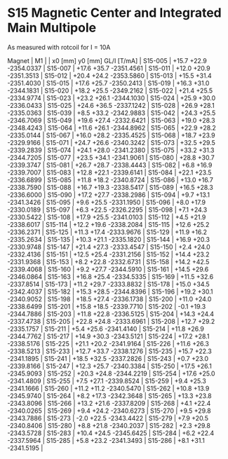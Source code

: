 S15 Magnetic Center and Integrated Main Multipole
=================================================

As measured with rotcoil for I =  10A

Magnet  |             M1               |
        | x0 [mm]  y0 [mm] GL/I [T/mA] |
S15-005 |   +15.7    +22.9 -2354.0337  |
S15-007 |   +17.6    +35.7 -2351.4561  |
S15-011 |   +12.0    +20.9 -2351.3513  |
S15-012 |   +20.4    +24.2 -2353.5860  |
S15-013 |   +15.5    +31.4 -2351.4030  |
S15-015 |   +17.6    +25.7 -2350.2413  |
S15-019 |   +16.3    +31.0 -2344.1831  |
S15-020 |   +18.2    +25.5 -2349.2162  |
S15-022 |   +21.4    +25.5 -2334.9774  |
S15-023 |   +23.2    +26.1 -2344.1030  |
S15-024 |   +25.9    +30.0 -2336.0433  |
S15-025 |   +24.6    +36.5 -2337.1242  |
S15-028 |   +26.9    +28.1 -2335.0363  |
S15-039 |    +8.5    +33.2 -2342.9883  |
S15-042 |   +24.3    +25.5 -2346.7069  |
S15-049 |   +19.6    +27.4 -2332.6421  |
S15-063 |   +19.0    +28.3 -2348.4243  |
S15-064 |   +11.6    +26.1 -2344.8962  |
S15-065 |   +22.9    +28.2 -2335.0144  |
S15-067 |   +16.0    +28.2 -2335.4525  |
S15-068 |   +18.7    +23.9 -2329.9166  |
S15-071 |   +24.7    +26.6 -2340.3242  |
S15-073 |   +32.5    +29.5 -2339.2839  |
S15-074 |   +24.1    +28.0 -2341.2380  |
S15-075 |   +33.2    +31.3 -2344.7205  |
S15-077 |   +23.5    +34.1 -2341.9061  |
S15-080 |   +28.8    +30.7 -2339.3747  |
S15-081 |   +26.7    +28.7 -2338.4443  |
S15-082 |    +6.8    +16.9 -2339.7007  |
S15-083 |   +12.8    +22.1 -2339.6141  |
S15-084 |   +22.1    +23.5 -2336.6899  |
S15-085 |   +11.8    +18.2 -2340.8724  |
S15-086 |   +13.0    +16.7 -2338.7590  |
S15-088 |   +16.7    +19.3 -2338.5417  |
S15-089 |   +16.5    +28.3 -2336.6000  |
S15-090 |   +17.2    +27.7 -2338.2986  |
S15-094 |    +9.7    +13.1 -2341.3426  |
S15-095 |    +9.6    +25.5 -2331.1950  |
S15-096 |    +8.0    +17.9 -2330.0189  |
S15-097 |    +6.3    +22.5 -2326.2295  |
S15-098 |    +7.1    +24.3 -2330.5422  |
S15-108 |   +17.9    +25.5 -2341.0103  |
S15-112 |    +4.5    +21.9 -2338.6017  |
S15-114 |   +12.2    +19.6 -2338.2084  |
S15-115 |   +12.6    +25.2 -2336.2371  |
S15-125 |   +11.3    +17.4 -2333.9676  |
S15-129 |   +11.9    +16.2 -2335.2634  |
S15-135 |   +10.3    +21.1 -2335.1820  |
S15-144 |   +16.9    +20.3 -2330.9748  |
S15-147 |   +21.4    +27.3 -2333.4547  |
S15-150 |    +2.4    +24.0 -2332.4136  |
S15-151 |   +12.5    +25.4 -2331.2156  |
S15-152 |   +14.4    +23.2 -2331.9368  |
S15-153 |    +8.2    +22.8 -2332.6731  |
S15-158 |   +14.2    +42.5 -2339.4068  |
S15-160 |    +9.2    +27.7 -2344.5910  |
S15-161 |   +14.5    +29.6 -2346.0864  |
S15-163 |   +16.8    +25.4 -2334.5335  |
S15-169 |   +11.5    +32.6 -2337.8514  |
S15-173 |   +11.2    +29.7 -2333.8832  |
S15-178 |   +15.0    +34.5 -2342.4037  |
S15-182 |   +15.3    +28.5 -2344.8396  |
S15-196 |   +19.2    +30.1 -2340.9052  |
S15-198 |   +18.5    +27.4 -2336.1738  |
S15-200 |   +11.0    +24.0 -2338.6499  |
S15-201 |   +15.8    +18.5 -2339.7710  |
S15-202 |    -0.1    +19.3 -2344.7886  |
S15-203 |   +11.8    +22.8 -2336.5125  |
S15-204 |   +14.3    +24.4 -2337.4738  |
S15-205 |   +22.8    +24.8 -2333.6961  |
S15-208 |   +12.7    +29.2 -2335.1757  |
S15-211 |    +5.4    +25.6 -2341.4140  |
S15-214 |   +11.8    +26.9 -2344.7762  |
S15-217 |   +14.9    +30.3 -2343.5121  |
S15-224 |   +17.2    +28.1 -2338.5176  |
S15-225 |   +21.1    +20.2 -2341.9164  |
S15-226 |   +11.6    +26.3 -2338.5213  |
S15-233 |   +12.7    +33.7 -2338.1276  |
S15-235 |   +15.7    +22.3 -2341.1895  |
S15-241 |   +18.5    +32.5 -2337.2826  |
S15-243 |    +0.7    +23.0 -2339.8166  |
S15-247 |   +12.3    +25.7 -2340.3384  |
S15-250 |   +17.5    +26.1 -2345.9093  |
S15-252 |   +20.3    +24.8 -2344.2219  |
S15-254 |   +17.6    +25.0 -2341.4809  |
S15-255 |    +7.5    +27.1 -2339.8524  |
S15-259 |    +9.4    +25.3 -2341.1666  |
S15-260 |   +11.2    +11.2 -2340.5470  |
S15-262 |   +10.8    +13.9 -2345.9740  |
S15-264 |    +8.2    +17.3 -2342.3648  |
S15-265 |   +13.3    +23.8 -2343.8096  |
S15-266 |   +13.2    +21.6 -2337.8209  |
S15-268 |    +4.1    +22.4 -2340.0265  |
S15-269 |    +9.4    +24.2 -2340.6273  |
S15-270 |    +9.5    +29.8 -2343.7886  |
S15-273 |    -2.0    +22.5 -2343.4422  |
S15-279 |    +7.9    +20.5 -2340.8406  |
S15-280 |    +8.8    +21.8 -2340.2037  |
S15-282 |    +2.3    +29.8 -2343.5728  |
S15-283 |   +10.4    +24.5 -2345.6425  |
S15-284 |    +6.2    +22.4 -2337.5964  |
S15-285 |    +5.8    +23.2 -2341.3493  |
S15-286 |    +8.1    +31.1 -2341.5195  |

